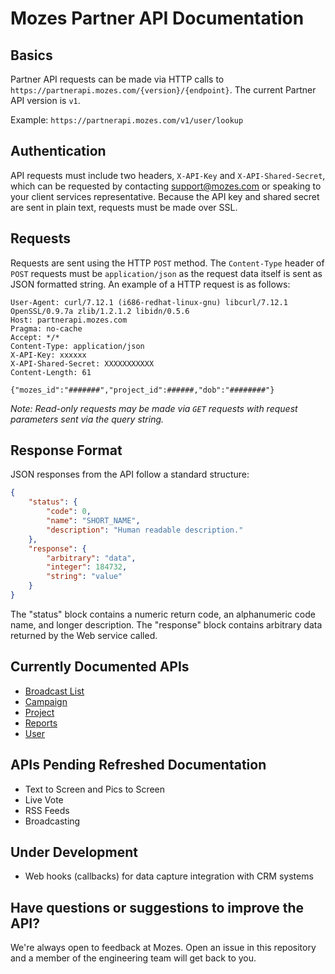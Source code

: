 # Mozes Partner API Documentation

Basics
--------

Partner API requests can be made via HTTP calls to `https://partnerapi.mozes.com/{version}/{endpoint}`. The current Partner API version is `v1`.

Example: `https://partnerapi.mozes.com/v1/user/lookup`

Authentication
--------

API requests must include two headers, `X-API-Key` and `X-API-Shared-Secret`, which can be requested by contacting support@mozes.com or speaking to your client services representative. Because the API key and shared secret are sent in plain text, requests must be made over SSL.

Requests
--------

Requests are sent using the HTTP `POST` method. The `Content-Type` header of `POST` requests must be `application/json` as the request data itself is sent as JSON formatted string. An example of a HTTP request is as follows:

```
User-Agent: curl/7.12.1 (i686-redhat-linux-gnu) libcurl/7.12.1 OpenSSL/0.9.7a zlib/1.2.1.2 libidn/0.5.6
Host: partnerapi.mozes.com
Pragma: no-cache
Accept: */*
Content-Type: application/json
X-API-Key: xxxxxx
X-API-Shared-Secret: XXXXXXXXXXX
Content-Length: 61

{"mozes_id":"#######","project_id":######,"dob":"########"}
```

*Note: Read-only requests may be made via `GET` requests with request parameters sent via the query string.*

Response Format
--------

JSON responses from the API follow a standard structure:
```json
{
    "status": {
        "code": 0,
        "name": "SHORT_NAME",
        "description": "Human readable description."
    },
    "response": {
        "arbitrary": "data",
        "integer": 184732,
        "string": "value"
    }
}
```
The "status" block contains a numeric return code, an alphanumeric code name, and longer description. The "response" block contains arbitrary data returned by the Web service called.

Currently Documented APIs
--------

* [Broadcast List](https://github.com/mozes/partner-api-docs/blob/master/sections/broadcast_list.md#broadcast-list "Broadcast List")
* [Campaign](https://github.com/mozes/partner-api-docs/blob/master/sections/campaign.md#campaign "Campaign")
* [Project](https://github.com/mozes/partner-api-docs/blob/master/sections/project.md#project "Project")
* [Reports](https://github.com/mozes/partner-api-docs/blob/master/sections/reports.md#reports "Reports")
* [User](https://github.com/mozes/partner-api-docs/blob/master/sections/user.md#mozes-user "User")

APIs Pending Refreshed Documentation
--------
* Text to Screen and Pics to Screen
* Live Vote
* RSS Feeds
* Broadcasting

Under Development
--------
* Web hooks (callbacks) for data capture integration with CRM systems

Have questions or suggestions to improve the API?
--------
We're always open to feedback at Mozes. Open an issue in this repository and a member of the engineering team will get back to you.



